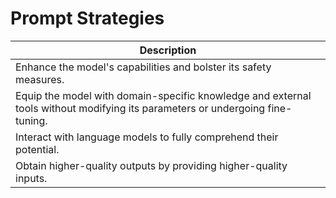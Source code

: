# Prompt Strategies

| Description                                                                                                                   |
|-------------------------------------------------------------------------------------------------------------------------------|
| Enhance the model's capabilities and bolster its safety measures.                                                             |
| Equip the model with domain-specific knowledge and external tools without modifying its parameters or undergoing fine-tuning. |
| Interact with language models to fully comprehend their potential.                                                            |
| Obtain higher-quality outputs by providing higher-quality inputs.                                                             |